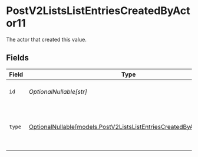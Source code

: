 # PostV2ListsListEntriesCreatedByActor11

The actor that created this value.


## Fields

| Field                                                                                                                          | Type                                                                                                                           | Required                                                                                                                       | Description                                                                                                                    |
| ------------------------------------------------------------------------------------------------------------------------------ | ------------------------------------------------------------------------------------------------------------------------------ | ------------------------------------------------------------------------------------------------------------------------------ | ------------------------------------------------------------------------------------------------------------------------------ |
| `id`                                                                                                                           | *OptionalNullable[str]*                                                                                                        | :heavy_minus_sign:                                                                                                             | An ID to identify the actor.                                                                                                   |
| `type`                                                                                                                         | [OptionalNullable[models.PostV2ListsListEntriesCreatedByActorType11]](../models/postv2listslistentriescreatedbyactortype11.md) | :heavy_minus_sign:                                                                                                             | The type of actor. [Read more information on actor types here](/docs/actors).                                                  |